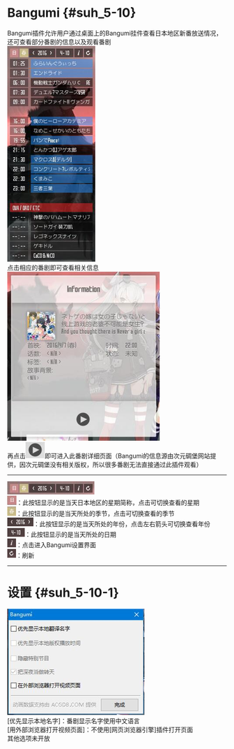 # Bangumi {#suh_5-10}
Bangumi插件允许用户通过桌面上的Bangumi挂件查看日本地区新番放送情况，还可查看部分番剧的信息以及观看番剧<br>
![](https://raw.githubusercontent.com/LiyroPen/SAO_Utils_help/master/Images/5-10-1.jpg)<br>
点击相应的番剧即可查看相关信息<br>
![](https://raw.githubusercontent.com/LiyroPen/SAO_Utils_help/master/Images/5-10-2.jpg)<br>
再点击![](https://raw.githubusercontent.com/LiyroPen/SAO_Utils_help/master/Images/5-10-3.jpg)即可进入此番剧详细页面（Bangumi的信息源由次元碉堡网站提供，因次元碉堡没有相关版权，所以很多番剧无法直接通过此插件观看）<br>
***
![](https://raw.githubusercontent.com/LiyroPen/SAO_Utils_help/master/Images/5-10-4.jpg)<br>
![](https://raw.githubusercontent.com/LiyroPen/SAO_Utils_help/master/Images/5-10-5.jpg)：此按钮显示的是当天日本地区的星期简称，点击可切换查看的星期<br>
![](https://raw.githubusercontent.com/LiyroPen/SAO_Utils_help/master/Images/5-10-6.jpg)：此按钮显示的是当天所处的季节，点击可切换查看的季节<br>
![](https://raw.githubusercontent.com/LiyroPen/SAO_Utils_help/master/Images/5-10-7.jpg)：此按钮显示的是当天所处的年份，点击左右箭头可切换查看年份<br>
![](https://raw.githubusercontent.com/LiyroPen/SAO_Utils_help/master/Images/5-10-8.jpg)：此按钮显示的是当天所处的日期<br>
![](https://raw.githubusercontent.com/LiyroPen/SAO_Utils_help/master/Images/5-10-9.jpg)：点击进入Bangumi设置界面<br>
![](https://raw.githubusercontent.com/LiyroPen/SAO_Utils_help/master/Images/5-10-10.jpg)：刷新<br>
***
# 设置 {#suh_5-10-1}
![](https://raw.githubusercontent.com/LiyroPen/SAO_Utils_help/master/Images/5-10-11.jpg)<br>
[优先显示本地名字]：番剧显示名字使用中文语言<br>
[用外部浏览器打开视频页面]：不使用[网页浏览器引擎]插件打开页面<br>
其他选项未开放
